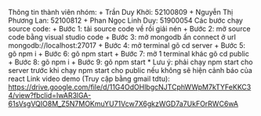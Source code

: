 Thông tin thành viên nhóm:
	+ Trần Duy Khởi: 52100809
	+ Nguyễn Thị Phương Lan: 52100812
	+ Phan Ngọc Linh Duy: 51900054
Các bước chạy source code:
	+ Bước 1: tải source code về rồi giải nén
	+ Bước 2: mở source code bằng visual studio code
	+ Bước 3: mở mongodb ấn connect ở url mongodb://localhost:27017
	+ Bước 4: mở terminal gõ cd server
	+ Bước 5: gõ npm i 
	+ Bước 6: gõ npm start
	+ Bước 7: mở 1 terminal khác gõ cd public
	+ Bước 8: gõ npm i
	+ Bước 9: gõ npm start
	* Lưu ý: phải chạy npm start cho server trước khi chạy npm start cho public nếu không sẽ hiện cảnh báo của react
Link video demo (Truy cập bằng gmail tdtu): https://drive.google.com/file/d/11G4OdOHlbgcNJTCphWWpM7kTYFeKKC34/view?fbclid=IwAR3lGA-61sVsgVQIO8M_Z5N7MOKmuYU71Vcw7X6gkzWGD7a7UkFOrRWC6wA
